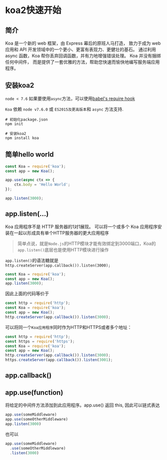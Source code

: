 # koa2快速开始

## 简介

Koa 是一个新的 web 框架，由 Express 幕后的原班人马打造， 致力于成为 web 应用和 API 开发领域中的一个更小、更富有表现力、更健壮的基石。 通过利用 async 函数，Koa 帮你丢弃回调函数，并有力地增强错误处理。
Koa 并没有捆绑任何中间件， 而是提供了一套优雅的方法，帮助您快速而愉快地编写服务端应用程序。

## 安装koa2


`node < 7.6` 如果要使用`async`方法，可以使用[babel's require hook](https://www.babeljs.cn/docs/babel-register)

`Koa` 依赖 `node v7.6.0` 或 `ES2015及更高版本`和 `async` 方法支持.

```shell
# 初始化package.json
npm init

# 安装koa2 
npm install koa
```

## 简单hello world

```js
const Koa = require('koa');
const app = new Koa();

app.use(async ctx => {
    ctx.body = 'Hello World';
});

app.listen(3000);
```


## app.listen(...)

Koa 应用程序不是 HTTP 服务器的1对1展现。 可以将一个或多个 Koa 应用程序安装在一起以形成具有单个HTTP服务器的更大应用程序
> 简单点说，就是`Node.js`的HTTP模块才能有效绑定到3000端口，Koa的`app.listen()`底层也是使用HTTP模块进行操作


`app.listen()`的语法糖就是`http.createServer(app.callback()).listen(3000);`

```js
const Koa = require('koa');
const app = new Koa();
app.listen(3000);
```

因此上面的代码等价于

```js
const http = require('http');
const Koa = require('koa');
const app = new Koa();
http.createServer(app.callback()).listen(3000);
```

可以将同一个`Koa应用程序`同时作为HTTP和HTTPS或者多个地址：

```js
const http = require('http');
const https = require('https');
const Koa = require('koa');
const app = new Koa();
http.createServer(app.callback()).listen(3000);
https.createServer(app.callback()).listen(3001);
```


## app.callback()


## app.use(function)

将给定的中间件方法添加到此应用程序。app.use() 返回 this, 因此可以链式表达

```js
app.use(someMiddleware)
app.use(someOtherMiddleware)
app.listen(3000)
```

也可以

```js
app.use(someMiddleware)
  .use(someOtherMiddleware)
  .listen(3000)
```

